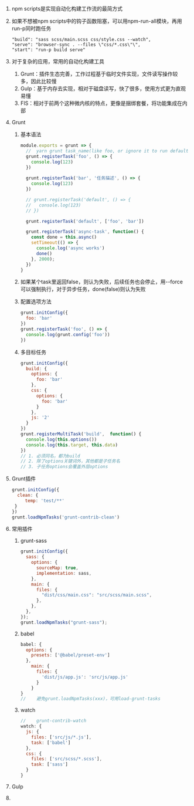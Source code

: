 1. npm scripts是实现自动化构建工作流的最简方式

2. 如果不想被npm scripts中的钩子函数阻塞，可以用npm-run-all模块，再用run-p同时跑任务

   ```
   "build": "sass scss/main.scss css/style.css --watch",
   "serve": "browser-sync . --files \"css/*.css\"\",
   "start": "run-p build serve"
   ```

3. 对于复杂的应用，常用的自动化构建工具

   1. Grunt：插件生态完善，工作过程基于临时文件实现，文件读写操作较多，因此比较慢
   2. Gulp：基于内存去实现，相对于磁盘读写，快了很多，使用方式更为直观易懂
   3. FIS：相对于前两个这种微内核的特点，更像是捆绑套餐，将功能集成在内部
   
4. Grunt

   1. 基本语法

      ```js
      module.exports = grunt => {
        //  yarn grunt task_name(like foo, or ignore it to run default)
        grunt.registerTask('foo', () => {
          console.log(123)
        })
        
        grunt.registerTask('bar', '任务描述', () => {
          console.log(123)
        })
      
        // grunt.registerTask('default', () => {
        //   console.log(123)
        // })
      
        grunt.registerTask('default', ['foo', 'bar'])
      
        grunt.registerTask('async-task', function() {
          const done = this.async()
          setTimeout(() => {
            console.log('async works')
            done()
          }, 2000);
        })
      }
      ```

   2. 如果某个task里返回false，则认为失败，后续任务也会停止，用--force可以强制执行，对于异步任务，done(false)则认为失败

   3. 配置选项方法

      ```js
      grunt.initConfig({
      	foo: 'bar'
      })
      grunt.registerTask('foo', () => {
      	console.log(grunt.config('foo'))
      })
      ```

   4. 多目标任务

      ```js
      grunt.initConfig({
        build: {
          options: {
            foo: 'bar'
          },
          css: {
            options: {
              foo: 'bar'
            }
          },
          js: '2'
        }
      })
      grunt.registerMultiTask('build',  function() {
        console.log(this.options())
        console.log(this.target, this.data)
      })
      // 1. 必须同名，都为build
      // 2. 除了options关键词外，其他都是子任务名
      // 3. 子任务options会覆盖外层options
      ```

5. Grunt插件

   ```js
   grunt.initConfig({
     clean: {
     	temp: 'test/**'
   	}
   })
   grunt.loadNpmTasks('grunt-contrib-clean')
   ```

6. 常用插件

   1. grunt-sass

      ```js
      grunt.initConfig({
        sass: {
          options: {
            sourceMap: true,
            implementation: sass,
          },
          main: {
            files: {
              "dist/css/main.css": "src/scss/main.scss",
            },
          },
        },
      });
      grunt.loadNpmTasks("grunt-sass");
      ```

   2. babel

      ```js
      babel: {
        options: {
          presets: ['@babel/preset-env']
        },
          main: {
            files: {
              'dist/js/app.js': 'src/js/app.js'
            }
          }
      }
      //	避免grunt.loadNpmTasks(xxx)，可用load-grunt-tasks
      ```

   3. watch

      ```js
      //	grunt-contrib-watch
      watch: {
        js: {
          files: ['src/js/*.js'],
          task: ['babel']
        },
        css: {
          files: ['src/scss/*.scss'],
          task: ['sass']
        }
      }
      ```

7. Gulp

8. 
